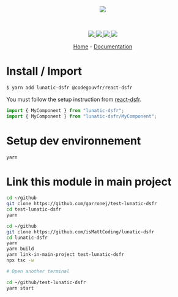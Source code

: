 <p align="center">
    <img src="https://user-images.githubusercontent.com/6702424/80216211-00ef5280-863e-11ea-81de-59f3a3d4b8e4.png">  
</p>
<p align="center">
    <i></i>
    <br>
    <br>
    <a href="https://github.com/isMattCoding/lunatic-dsfr/actions">
      <img src="https://github.com/isMattCoding/lunatic-dsfr/workflows/ci/badge.svg?branch=main">
    </a>
    <a href="https://bundlephobia.com/package/lunatic-dsfr">
      <img src="https://img.shields.io/bundlephobia/minzip/lunatic-dsfr">
    </a>
    <a href="https://www.npmjs.com/package/lunatic-dsfr">
      <img src="https://img.shields.io/npm/dw/lunatic-dsfr">
    </a>
    <a href="https://github.com/isMattCoding/lunatic-dsfr/blob/main/LICENSE">
      <img src="https://img.shields.io/npm/l/lunatic-dsfr">
    </a>
</p>
<p align="center">
  <a href="https://github.com/isMattCoding/lunatic-dsfr">Home</a>
  -
  <a href="https://github.com/isMattCoding/lunatic-dsfr">Documentation</a>
</p>

# Install / Import

```bash
$ yarn add lunatic-dsfr @codegouvfr/react-dsfr
```

You must follow the setup instruction from [react-dsfr](https://react-dsfr.etalab.studio/).

```typescript
import { MyComponent } from "lunatic-dsfr";
import { MyComponent } from "lunatic-dsfr/MyComponent";
```

# Setup dev environnement

```bash
yarn
```

# Link this module in main project

```bash
cd ~/github
git clone https://github.com/garronej/test-lunatic-dsfr
cd test-lunatic-dsfr
yarn

cd ~/github
git clone https://github.com/isMattCoding/lunatic-dsfr
cd lunatic-dsfr
yarn
yarn build
yarn link-in-main-project test-lunatic-dsfr
npx tsc -w

# Open another terminal

cd ~/github/test-lunatic-dsfr
yarn start
```
